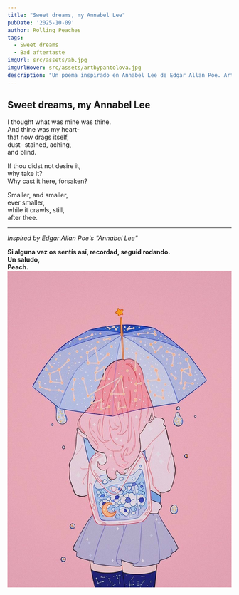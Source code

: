 ```yaml
---
title: "Sweet dreams, my Annabel Lee" 
pubDate: '2025-10-09'
author: Rolling Peaches
tags:
  - Sweet dreams
  - Bad aftertaste
imgUrl: src/assets/ab.jpg
imgUrlHover: src/assets/artbypantolova.jpg
description: "Un poema inspirado en Annabel Lee de Edgar Allan Poe. Art by Abigail Larson and Pantovola respectively."
---
```


## Sweet dreams, my Annabel Lee

I thought what was mine was thine.  
And thine was my heart-  
that now drags itself,  
dust- stained, aching,  
and blind.

If thou didst not desire it,  
why take it?  
Why cast it here, forsaken?

Smaller, and smaller,  
ever smaller,  
while it crawls, still,  
after thee.

---

*Inspired by Edgar Allan Poe's "Annabel Lee"*

**Si alguna vez os sentís así, recordad, seguid rodando.  
Un saludo,  
Peach.**
![Ilustración Peach](src/assets/Peach.jpg)
